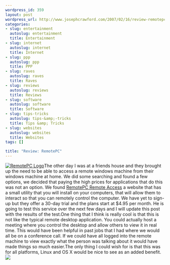```yaml
--- 
wordpress_id: 359
layout: post
wordpress_url: http://www.josephcrawford.com/2007/02/16/review-remotepc/
categories: 
- slug: entertainment
  autoslug: entertainment
  title: Entertainment
- slug: internet
  autoslug: internet
  title: Internet
- slug: ppp
  autoslug: ppp
  title: PPP
- slug: raves
  autoslug: raves
  title: Raves
- slug: reviews
  autoslug: reviews
  title: Reviews
- slug: software
  autoslug: software
  title: Software
- slug: tips-tricks
  autoslug: tips-&amp;-tricks
  title: Tips &amp; Tricks
- slug: websites
  autoslug: websites
  title: Websites
tags: []

title: "Review: RemotePC"
---
```

[![RemotePC Logo](http://www.josephcrawford.com/wp-content/uploads/2007/02/rpcn_logo_06.jpg)](http://www.remotepc.com/ "RemotePC Logo")The other day I was at a friends house and they brought up the need to be able to access a remote windows machine from their windows machine at home.  We did some searching and found a few options, we decided that paying the high prices for applications that do this was not an option.  We found [RemotePC Remote Access](http://www.remotepc.com) a website that has a small utility that you will install on your computers, that will allow them to interact so that you can remotely control the computer.  We have yet to sign-up but they offer a 30-day trial and the plans start at $4.95 per month.  He is going to test this service over the next few days and I will update this post with the results of the test.One thing that I think is really cool is that this is not like the typical remote desktop application.  You could actually host a meeting where you control the desktop and allow others to view it in real time.  This would have been helpful in past jobs that I had where we would all be on a conference call.  If we could have all logged into the remote machine to view exactly what the person was talking about it would have made things so much easier.The only thing I could wish for is that this was for all platforms, Linux and OS X would be nice to see as an added benefit.![](http://www.counttrackula.com/tracker/images/3926/3108.gif)
